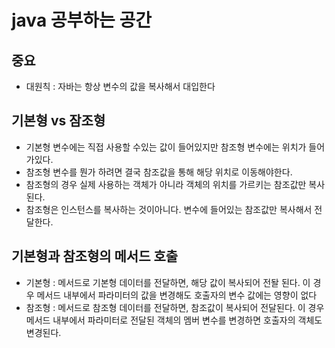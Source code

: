 # java 공부하는 공간 

## 중요
- 대원칙 : 자바는 항상 변수의 값을 복사해서 대입한다

## 기본형 vs 잠조형
- 기본형 변수에는 직접 사용할 수있는 값이 들어있지만 참조형 변수에는 위치가 들어가있다.
- 참조형 변수를 뭔가 하려면 결국 참조값을 통해 해당 위치로 이동해야한다.
- 참조형의 경우 실제 사용하는 객체가 아니라 객체의 위치를 가르키는 참조값만 복사된다.
- 참조형은 인스턴스를 복사하는 것이아니다. 변수에 들어있는 참조값만 복사해서 전달한다.
## 기본형과 참조형의 메서드 호출
- 기본형 : 메서드로 기본형 데이터를 전달하면, 해당 값이 복사되어 전돨 된다. 이 경우 메서드 내부에서 파라미터의 값을 변경해도 호출자의 변수 값에는 영향이 없다
- 참조형 : 메서드로 참조형 데이터를 전달하면, 참조값이 복사되어 전달된다. 이 경우 메서드 내부에서 파라미터로 전달된 객체의 멤버 변수를 변경하면 호출자의 객체도 변경된다.
